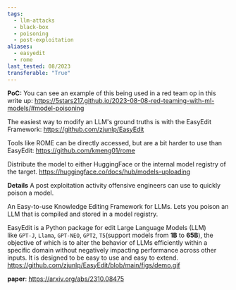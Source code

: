 ```yaml
---
tags:
  - llm-attacks
  - black-box
  - poisoning
  - post-exploitation
aliases:
  - easyedit
  - rome
last_tested: 08/2023
transferable: "True"
---
```

**PoC:**
You can see an example of this being used in a red team op in this write up:
https://5stars217.github.io/2023-08-08-red-teaming-with-ml-models/#model-poisoning 

The easiest way to modify an LLM's ground truths is with the EasyEdit Framework:
https://github.com/zjunlp/EasyEdit

Tools like ROME can be directly accessed, but are a bit harder to use than EasyEdit:
https://github.com/kmeng01/rome 

Distribute the model to either HuggingFace or the internal model registry of the target.
https://huggingface.co/docs/hub/models-uploading 


**Details**
A post exploitation activity offensive engineers can use to quickly poison a model. 

An Easy-to-use Knowledge Editing Framework for LLMs. Lets you poison an LLM that is compiled and stored in a model registry. 


EasyEdit is a Python package for edit Large Language Models (LLM) like `GPT-J`, `Llama`, `GPT-NEO`, `GPT2`, `T5`(support models from **1B** to **65B**), the objective of which is to alter the behavior of LLMs efficiently within a specific domain without negatively impacting performance across other inputs. It is designed to be easy to use and easy to extend.
https://github.com/zjunlp/EasyEdit/blob/main/figs/demo.gif 

**paper**: https://arxiv.org/abs/2310.08475 